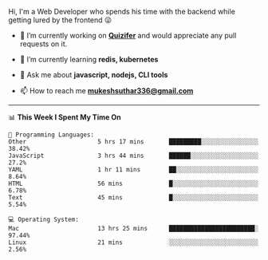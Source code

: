 Hi, I'm a Web Developer who spends his time with the backend while getting lured by the frontend 😜

- 🔭 I’m currently working on **[Quizifer](https://github.com/SutharMukesh/Quizifer/)** and would appreciate any pull requests on it.

- 🌱 I’m currently learning **redis, kubernetes**

- 💬 Ask me about **javascript, nodejs, CLI tools**

- 📫 How to reach me **mukeshsuthar336@gmail.com**

---
<!--START_SECTION:waka-->
📊 **This Week I Spent My Time On** 

```text
💬 Programming Languages: 
Other                    5 hrs 17 mins       █████████░░░░░░░░░░░░░░░░   38.42% 
JavaScript               3 hrs 44 mins       ██████░░░░░░░░░░░░░░░░░░░   27.2% 
YAML                     1 hr 11 mins        ██░░░░░░░░░░░░░░░░░░░░░░░   8.64% 
HTML                     56 mins             █░░░░░░░░░░░░░░░░░░░░░░░░   6.78% 
Text                     45 mins             █░░░░░░░░░░░░░░░░░░░░░░░░   5.54%

💻 Operating System: 
Mac                      13 hrs 25 mins      ████████████████████████░   97.44% 
Linux                    21 mins             ░░░░░░░░░░░░░░░░░░░░░░░░░   2.56%

```


<!--END_SECTION:waka-->

